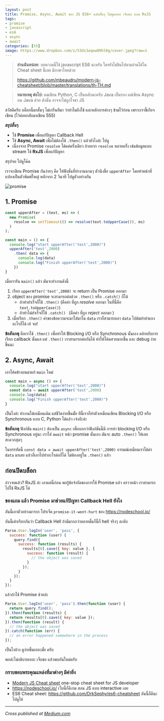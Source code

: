 ```yaml
---
layout: post
title: Promise, Async, Await ของ JS ES6+ ฉบับสั้นๆ ไม่พูดเยอะ เจ็บคอ แถม RxJS
tags:	
- promise
- javascript
- es6
- async
- await
categories: [th]
image: https://www.dropbox.com/s/53ds3aqow09hl0g/cover.jpeg?raw=1
---
```


> **อ่านฉันหน่อย**:  บทความนี้ใช้ javascript ES6 นะครับ ใครยังไม่ชินไปตามอ่านได้ใน Cheat sheet นี้เลย มีภาษาไทยด้วย
>
> https://github.com/mbeaudru/modern-js-cheatsheet/blob/master/translations/th-TH.md

> **หมายเหตุ ต่อไป:**  ผมเขียน Python, C เป็นหลักนะครับ Java เป็นรอง แต่เขียน Async บน Java ด้วย ดังนั้น อาจจะไม่ถูกใจขา JS

สวัสดีครับ บล็อกนี้มาสั้นๆ ไม่เกริ่นทีมา ว่าทำไมถึงใช้ และหลักการต่างๆ ข้ามไว้ก่อน เพราะเราขี้เกียจเขียน (ไว้ค่อยกลับมาเขียน 555)

**สรุปสั้นๆ** 

- ใช้ **Promise** เพื่อแก้ปัญหา Callback Hell 
- ใช้ **Async, Await** เพื่อไม่ต้องใช้ `.then()` แล้วยังไงล่ะ ไปดู
- เนื่องจาก Promise `resolve` ได้แค่ครั้งเดียว ถ้าอยาก `resolve` หลายครั้ง เช่นข้อมูลแบบ stream ใช้ **RxJS** เพื่อแก้ปัญหา

สรุปจบ ไปดูโค๊ด

เราจะเขียน Promise กันง่ายๆ คือ ให้ฟังชั่นที่ทำงานนานๆ ตัวนึงชื่อ `upperAfter` โดยทำหน้าที่แปลงเป็นตัวพิมพ์ใหญ่ หลังจาก 2 วินาที ไปดูตัวอย่างกัน

![promise](https://www.dropbox.com/s/7se4umjvmx1jbgx/promise.gif?raw=1)

## 1. **Promise** 

```js
const upperAfter = (text, ms) => (
  new Promise(
    resolve => setTimeout(() => resolve(text.toUpperCase()), ms)
  )
);

const main = () => {
  console.log("start upperAfter('test',2000)")
  upperAfter('test',2000)
    .then( data => {
      console.log(data)
      console.log("Finish upperAfter('test',2000)")
    })
}
```

เมื่อเรารัน `main()` แล้ว มันจะทำงานดังนี้

1. เรียก `upperAfter('test',2000)` จะ return เป็น Promise ออกมา
2. object ของ promise จะสามารถต่อด้วย `.then()` หรือ `.catch()` ก็ได้
   - ถ้าทำสำเร็จก็ใช้ `.then()`  (คือค่า ที่ถูก *resolve* ออกมา ในที่นี้คือ `text.toUpperCase()`)
   - ถ้าทำไม่สำเร็จก็ใช้ `.catch() ` (คือค่า ที่ถูก *reject* ออกมา )
3. เมื่อเรียก `.then()` ค่าของข้อความจะมาใส่มาใน `data` เราก็สามารถเอา `data` ไปต้มยำทำแกงอะไรก็ได้ เย้ จบ!

**ข้อสังเกตุ** คือเราใช้ `.then()` เพื่อทำให้ Blocking i/O หรือ Synchronous นั้นเอง คล้ายกับการเรียก callback นั้นแล แต่ `.then()` เราสามารถต่อกันได้ ทำให้โค้ดสวยมากขึ้น และ debug ง่ายขึ้นนะ

## 2. **Async, Await**

เอาโค้ดข้างบนมาแก้ `main` ใหม่

```js
const main = async () => {
  console.log("start upperAfter('test',2000)")
  const data = await upperAfter('test',2000)
  console.log(data)
  console.log("Finish upperAfter('test',2000)")
}
```

เป็นไงล่ะ ทำงานได้เหมือนเดิม แต่ชีวิตง่ายขึ้นมั้ย ทีนี้เราก็ทำตัวเหมือนเขียน Blocking I/O หรือ Synchronous  แบบ C, Python ได้แล้ว เจ๋งป่ะล่ะ

**ข้อสังเกตุ** ฟังก์ชัน `main()` ต้องเป็น `async` เพื่อบอกว่าฟังก์ชันนี้มี การทำ blocking I/O หรือ Synchronous อยู่นะ  เราใส่ `await` หน้า promise นั้นเอง มันจะ auto `.then()` ให้เลย สะดวกสุดๆ 

 ในบรรทัดนี้ `const data = await upperAfter('test',2000)` อารมณ์เหมือนเราได้ค่า `data` มาเลย แล้วก็เอาไปทำอะไรต่อก็ได้ ไม่ต้องอยู่ใน `.then()` แล้ว

## ก่อนปิดบล็อก 

อ่าวจบแล้ว? RxJS ล่ะ เอาแค่นี้ก่อน พอรู้ข้อจำกัดของการใช้ Promise แล้ว คราวหน้า เราสามารถไปใช้ RxJS ได้ 

### ของแถม แล้ว **Promise** มาช่วยแก้ปัญหา Callback Hell  ยังไง

อันนี้เอาตัวอย่างมาจาก โปรเจ็ค `promise-it-wont-hurt` ของ https://nodeschool.io/

อันนี้เค้าเรียกกันว่า Callback Hell ถ้ามีมากกว่าหลายชั้นก็นี้ก็ hell จริงๆ ละคับ

```js
Parse.User.logIn('user', 'pass', {
  success: function (user) {
    query.find({
      success: function (results) {
        results[0].save({ key: value }, {
          success: function (result) {
            // the object was saved
          }
        });
      }
    });
  }
});
```

แล้วถ้าใช้ Promise ช่วยล่ะ

```js
Parse.User.logIn('user', 'pass').then(function (user) {
  return query.find();
}).then(function (results) {
  return results[0].save({ key: value });
}).then(function (result) {
  // the object was saved
}).catch(function (err) {
  // an error happened somewhere in the process
});
```

เป็นไงบ้าง ดูง่ายขึ้นเยอะมั้ย ครับ

พอล่ะไม่อธิบายเยอะ เจ็บขอ แล้วพบกันใหม่ครับ

### กราบขอบพระคุณแหล่งที่มาต่างๆ มีค่ายิ่ง

- [Modern JS Cheat sheet](https://github.com/mbeaudru/modern-js-cheatsheet)  one-stop cheat sheet for JS developer
- https://nodeschool.io/ เว็บนี้ก็ดีงาม สอน JS แบบ interactive เลย
- ES6 Cheat sheet: https://github.com/DrkSephy/es6-cheatsheet อันนี้ก็ดีนะ ไปดูได้


---

 *Cross published at [Medium.com](https://medium.com/@mildronize/promise-async-await-%E0%B8%82%E0%B8%AD%E0%B8%87-js-es6-%E0%B8%89%E0%B8%9A%E0%B8%B1%E0%B8%9A%E0%B8%9C%E0%B8%AD%E0%B8%A1%E0%B9%80%E0%B8%9E%E0%B8%A3%E0%B8%B5%E0%B8%A2%E0%B8%A7-%E0%B9%84%E0%B8%A1%E0%B9%88%E0%B8%9E%E0%B8%B9%E0%B8%94%E0%B9%80%E0%B8%A2%E0%B8%AD%E0%B8%B0-%E0%B9%80%E0%B8%88%E0%B9%87%E0%B8%9A%E0%B8%84%E0%B8%AD-%E0%B9%81%E0%B8%96%E0%B8%A1-rxjs-12b9e7b32392)*
